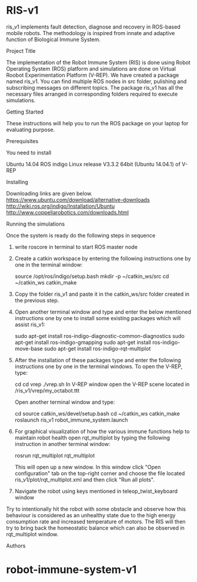 # RIS-v1
ris_v1 implements fault detection, diagnose and recovery in ROS-based mobile robots. The methodology is inspired from innate and adaptive function of Biological Immune System.

Project Title

The implementation of the Robot Immune System (RIS) is done using Robot Operating System (ROS) platform and simulations are done on Virtual Roobot Experimentation Platform (V-REP). We have created a package named ris_v1. You can find multiple ROS nodes in src folder, pulishing and subscribing messages on different topics. The package ris_v1 has all the necessary files arranged in corresponding folders required to execute simulations. 

Getting Started

These instructions will help you to run the ROS package on your laptop for evaluating purpose.

Prerequisites

You need to install 

Ubuntu 14.04
ROS indigo
Linux release V3.3.2 64bit (Ubuntu 14.04.1) of V-REP

Installing

Downloading links are given below.
https://www.ubuntu.com/download/alternative-downloads
http://wiki.ros.org/indigo/Installation/Ubuntu
http://www.coppeliarobotics.com/downloads.html

Running the simulations

Once the system is ready do the following steps in sequence

1.	write roscore in terminal to start ROS master node 
2.	Create a catkin workspace by entering the following instructions one by one in the terminal window:

	source /opt/ros/indigo/setup.bash
	mkdir -p ~/catkin_ws/src
	cd ~/catkin_ws
	catkin_make

3.	Copy the folder ris_v1 and paste it in the catkin_ws/src folder created in the previous step.
4.	Open another terminal window and type and enter the below mentioned instructions one by one to install some existing packages which will assist 		ris_v1:

	sudo apt-get install ros-indigo-diagnostic-common-diagnostics
	sudo apt-get install ros-indigo-gmapping
	sudo apt-get install ros-indigo-move-base
	sudo apt-get install ros-indigo-rqt-multiplot

5.	After the installation of these packages type and enter the following instructions one by one in the terminal windows. 
	To open the V-REP, type:

	cd 
	cd vrep
	./vrep.sh
	In V-REP window open the V-REP scene located in /ris_v1/vrep/my_octabot.ttt
	
	Open another terminal window and type:

	cd
	source catkin_ws/devel/setup.bash
	cd ~/catkin_ws
	catkin_make
	roslaunch ris_v1 robot_immune_system.launch	
	
6.	For graphical visualization of how the various immune functions help to maintain robot health open rqt_multiplot by typing the 		following instruction in another terminal window:
	
	rosrun rqt_multiplot rqt_multiplot
	
	This will open up a new window. In this window click "Open configuration" tab on the top-right corner and choose the file 		located ris_v1/plot/rqt_multiplot.xml and then click "Run all plots". 

7.	Navigate the robot using keys mentioned in teleop_twist_keyboard window

Try to intentionally hit the robot with some obstacle and observe how this behaviour is considered as an unhealthy state due to the high energy consumption rate and increased temperature of motors. The RIS will then try to bring back the homeostatic balance which can also be observed  in rqt_multiplot window.

Authors
 
# robot-immune-system-v1

